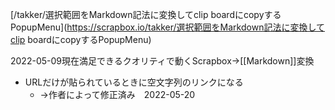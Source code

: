 
[/takker/選択範囲をMarkdown記法に変換してclip boardにcopyするPopupMenu](https://scrapbox.io/takker/選択範囲をMarkdown記法に変換してclip boardにcopyするPopupMenu)

2022-05-09現在満足できるクオリティで動くScrapbox→[[Markdown]]変換
- URLだけが貼られているときに空文字列のリンクになる
    - →作者によって修正済み　2022-05-20
